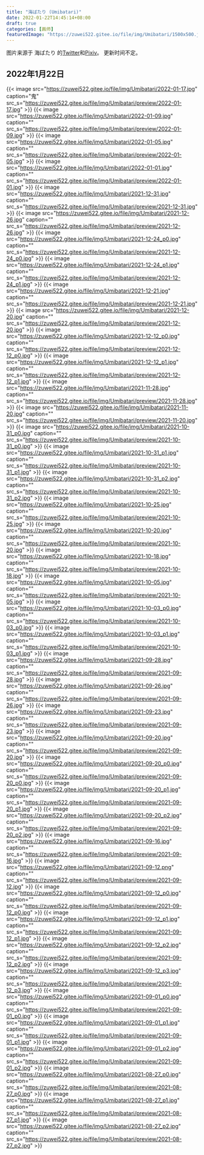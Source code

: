 ```yaml
---
title: "海ばたり (Umibatari)"
date: 2022-01-22T14:45:14+08:00
draft: true
categories: [画师]
featuredImage: "https://zuwei522.gitee.io/file/img/Umibatari/1500x500.jpg"
---
```

图片来源于 海ばたり 的[Twitter](https://twitter.com/Umibatari)和[Pixiv](https://www.pixiv.net/users/18187890)。
更新时间不定。
<!--more-->
## 2022年1月22日
{{< image src="https://zuwei522.gitee.io/file/img/Umibatari/2022-01-17.jpg" caption="鬼" src_s="https://zuwei522.gitee.io/file/img/Umibatari/preview/2022-01-17.jpg" >}}
{{< image src="https://zuwei522.gitee.io/file/img/Umibatari/2022-01-09.jpg" caption="" src_s="https://zuwei522.gitee.io/file/img/Umibatari/preview/2022-01-09.jpg" >}}
{{< image src="https://zuwei522.gitee.io/file/img/Umibatari/2022-01-05.jpg" caption="" src_s="https://zuwei522.gitee.io/file/img/Umibatari/preview/2022-01-05.jpg" >}}
{{< image src="https://zuwei522.gitee.io/file/img/Umibatari/2022-01-01.jpg" caption="" src_s="https://zuwei522.gitee.io/file/img/Umibatari/preview/2022-01-01.jpg" >}}
{{< image src="https://zuwei522.gitee.io/file/img/Umibatari/2021-12-31.jpg" caption="" src_s="https://zuwei522.gitee.io/file/img/Umibatari/preview/2021-12-31.jpg" >}}
{{< image src="https://zuwei522.gitee.io/file/img/Umibatari/2021-12-26.jpg" caption="" src_s="https://zuwei522.gitee.io/file/img/Umibatari/preview/2021-12-26.jpg" >}}
{{< image src="https://zuwei522.gitee.io/file/img/Umibatari/2021-12-24_p0.jpg" caption="" src_s="https://zuwei522.gitee.io/file/img/Umibatari/preview/2021-12-24_p0.jpg" >}}
{{< image src="https://zuwei522.gitee.io/file/img/Umibatari/2021-12-24_p1.jpg" caption="" src_s="https://zuwei522.gitee.io/file/img/Umibatari/preview/2021-12-24_p1.jpg" >}}
{{< image src="https://zuwei522.gitee.io/file/img/Umibatari/2021-12-21.jpg" caption="" src_s="https://zuwei522.gitee.io/file/img/Umibatari/preview/2021-12-21.jpg" >}}
{{< image src="https://zuwei522.gitee.io/file/img/Umibatari/2021-12-20.jpg" caption="" src_s="https://zuwei522.gitee.io/file/img/Umibatari/preview/2021-12-20.jpg" >}}
{{< image src="https://zuwei522.gitee.io/file/img/Umibatari/2021-12-12_p0.jpg" caption="" src_s="https://zuwei522.gitee.io/file/img/Umibatari/preview/2021-12-12_p0.jpg" >}}
{{< image src="https://zuwei522.gitee.io/file/img/Umibatari/2021-12-12_p1.jpg" caption="" src_s="https://zuwei522.gitee.io/file/img/Umibatari/preview/2021-12-12_p1.jpg" >}}
{{< image src="https://zuwei522.gitee.io/file/img/Umibatari/2021-11-28.jpg" caption="" src_s="https://zuwei522.gitee.io/file/img/Umibatari/preview/2021-11-28.jpg" >}}
{{< image src="https://zuwei522.gitee.io/file/img/Umibatari/2021-11-20.jpg" caption="" src_s="https://zuwei522.gitee.io/file/img/Umibatari/preview/2021-11-20.jpg" >}}
{{< image src="https://zuwei522.gitee.io/file/img/Umibatari/2021-10-31_p0.jpg" caption="" src_s="https://zuwei522.gitee.io/file/img/Umibatari/preview/2021-10-31_p0.jpg" >}}
{{< image src="https://zuwei522.gitee.io/file/img/Umibatari/2021-10-31_p1.jpg" caption="" src_s="https://zuwei522.gitee.io/file/img/Umibatari/preview/2021-10-31_p1.jpg" >}}
{{< image src="https://zuwei522.gitee.io/file/img/Umibatari/2021-10-31_p2.jpg" caption="" src_s="https://zuwei522.gitee.io/file/img/Umibatari/preview/2021-10-31_p2.jpg" >}}
{{< image src="https://zuwei522.gitee.io/file/img/Umibatari/2021-10-25.jpg" caption="" src_s="https://zuwei522.gitee.io/file/img/Umibatari/preview/2021-10-25.jpg" >}}
{{< image src="https://zuwei522.gitee.io/file/img/Umibatari/2021-10-20.jpg" caption="" src_s="https://zuwei522.gitee.io/file/img/Umibatari/preview/2021-10-20.jpg" >}}
{{< image src="https://zuwei522.gitee.io/file/img/Umibatari/2021-10-18.jpg" caption="" src_s="https://zuwei522.gitee.io/file/img/Umibatari/preview/2021-10-18.jpg" >}}
{{< image src="https://zuwei522.gitee.io/file/img/Umibatari/2021-10-05.jpg" caption="" src_s="https://zuwei522.gitee.io/file/img/Umibatari/preview/2021-10-05.jpg" >}}
{{< image src="https://zuwei522.gitee.io/file/img/Umibatari/2021-10-03_p0.jpg" caption="" src_s="https://zuwei522.gitee.io/file/img/Umibatari/preview/2021-10-03_p0.jpg" >}}
{{< image src="https://zuwei522.gitee.io/file/img/Umibatari/2021-10-03_p1.jpg" caption="" src_s="https://zuwei522.gitee.io/file/img/Umibatari/preview/2021-10-03_p1.jpg" >}}
{{< image src="https://zuwei522.gitee.io/file/img/Umibatari/2021-09-28.jpg" caption="" src_s="https://zuwei522.gitee.io/file/img/Umibatari/preview/2021-09-28.jpg" >}}
{{< image src="https://zuwei522.gitee.io/file/img/Umibatari/2021-09-26.jpg" caption="" src_s="https://zuwei522.gitee.io/file/img/Umibatari/preview/2021-09-26.jpg" >}}
{{< image src="https://zuwei522.gitee.io/file/img/Umibatari/2021-09-23.jpg" caption="" src_s="https://zuwei522.gitee.io/file/img/Umibatari/preview/2021-09-23.jpg" >}}
{{< image src="https://zuwei522.gitee.io/file/img/Umibatari/2021-09-20.jpg" caption="" src_s="https://zuwei522.gitee.io/file/img/Umibatari/preview/2021-09-20.jpg" >}}
{{< image src="https://zuwei522.gitee.io/file/img/Umibatari/2021-09-20_p0.jpg" caption="" src_s="https://zuwei522.gitee.io/file/img/Umibatari/preview/2021-09-20_p0.jpg" >}}
{{< image src="https://zuwei522.gitee.io/file/img/Umibatari/2021-09-20_p1.jpg" caption="" src_s="https://zuwei522.gitee.io/file/img/Umibatari/preview/2021-09-20_p1.jpg" >}}
{{< image src="https://zuwei522.gitee.io/file/img/Umibatari/2021-09-20_p2.jpg" caption="" src_s="https://zuwei522.gitee.io/file/img/Umibatari/preview/2021-09-20_p2.jpg" >}}
{{< image src="https://zuwei522.gitee.io/file/img/Umibatari/2021-09-16.jpg" caption="" src_s="https://zuwei522.gitee.io/file/img/Umibatari/preview/2021-09-16.jpg" >}}
{{< image src="https://zuwei522.gitee.io/file/img/Umibatari/2021-09-12.png" caption="" src_s="https://zuwei522.gitee.io/file/img/Umibatari/preview/2021-09-12.jpg" >}}
{{< image src="https://zuwei522.gitee.io/file/img/Umibatari/2021-09-12_p0.jpg" caption="" src_s="https://zuwei522.gitee.io/file/img/Umibatari/preview/2021-09-12_p0.jpg" >}}
{{< image src="https://zuwei522.gitee.io/file/img/Umibatari/2021-09-12_p1.jpg" caption="" src_s="https://zuwei522.gitee.io/file/img/Umibatari/preview/2021-09-12_p1.jpg" >}}
{{< image src="https://zuwei522.gitee.io/file/img/Umibatari/2021-09-12_p2.jpg" caption="" src_s="https://zuwei522.gitee.io/file/img/Umibatari/preview/2021-09-12_p2.jpg" >}}
{{< image src="https://zuwei522.gitee.io/file/img/Umibatari/2021-09-12_p3.jpg" caption="" src_s="https://zuwei522.gitee.io/file/img/Umibatari/preview/2021-09-12_p3.jpg" >}}
{{< image src="https://zuwei522.gitee.io/file/img/Umibatari/2021-09-01_p0.jpg" caption="" src_s="https://zuwei522.gitee.io/file/img/Umibatari/preview/2021-09-01_p0.jpg" >}}
{{< image src="https://zuwei522.gitee.io/file/img/Umibatari/2021-09-01_p1.jpg" caption="" src_s="https://zuwei522.gitee.io/file/img/Umibatari/preview/2021-09-01_p1.jpg" >}}
{{< image src="https://zuwei522.gitee.io/file/img/Umibatari/2021-09-01_p2.jpg" caption="" src_s="https://zuwei522.gitee.io/file/img/Umibatari/preview/2021-09-01_p2.jpg" >}}
{{< image src="https://zuwei522.gitee.io/file/img/Umibatari/2021-08-27_p0.jpg" caption="" src_s="https://zuwei522.gitee.io/file/img/Umibatari/preview/2021-08-27_p0.jpg" >}}
{{< image src="https://zuwei522.gitee.io/file/img/Umibatari/2021-08-27_p1.jpg" caption="" src_s="https://zuwei522.gitee.io/file/img/Umibatari/preview/2021-08-27_p1.jpg" >}}
{{< image src="https://zuwei522.gitee.io/file/img/Umibatari/2021-08-27_p2.jpg" caption="" src_s="https://zuwei522.gitee.io/file/img/Umibatari/preview/2021-08-27_p2.jpg" >}}


